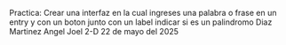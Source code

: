 Practica: Crear una interfaz en la cual ingreses una palabra o frase en un entry y con un boton junto con un label indicar si es un palindromo
Diaz Martinez Angel Joel 2-D
22 de mayo del 2025
